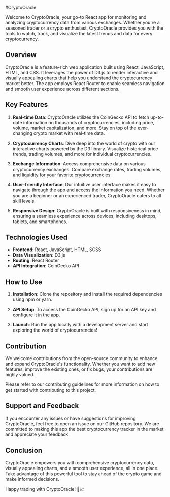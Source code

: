 #CryptoOracle

Welcome to CryptoOracle, your go-to React app for monitoring and analyzing cryptocurrency data from various exchanges. Whether you're a seasoned trader or a crypto enthusiast, CryptoOracle provides you with the tools to watch, track, and visualize the latest trends and data for every cryptocurrency.

## Overview

CryptoOracle is a feature-rich web application built using React, JavaScript, HTML, and CSS. It leverages the power of D3.js to render interactive and visually appealing charts that help you understand the cryptocurrency market better. The app employs React Router to enable seamless navigation and smooth user experience across different sections.

## Key Features

1. **Real-time Data**: CryptoOracle utilizes the CoinGecko API to fetch up-to-date information on thousands of cryptocurrencies, including price, volume, market capitalization, and more. Stay on top of the ever-changing crypto market with real-time data.

2. **Cryptocurrency Charts**: Dive deep into the world of crypto with our interactive charts powered by the D3 library. Visualize historical price trends, trading volumes, and more for individual cryptocurrencies.

3. **Exchange Information**: Access comprehensive data on various cryptocurrency exchanges. Compare exchange rates, trading volumes, and liquidity for your favorite cryptocurrencies.

4. **User-friendly Interface**: Our intuitive user interface makes it easy to navigate through the app and access the information you need. Whether you are a beginner or an experienced trader, CryptoOracle caters to all skill levels.

5. **Responsive Design**: CryptoOracle is built with responsiveness in mind, ensuring a seamless experience across devices, including desktops, tablets, and smartphones.

## Technologies Used

- **Frontend**: React, JavaScript, HTML, SCSS
- **Data Visualization**: D3.js
- **Routing**: React Router
- **API Integration**: CoinGecko API

## How to Use

1. **Installation**: Clone the repository and install the required dependencies using npm or yarn.

2. **API Setup**: To access the CoinGecko API, sign up for an API key and configure it in the app.

3. **Launch**: Run the app locally with a development server and start exploring the world of cryptocurrencies!

## Contribution

We welcome contributions from the open-source community to enhance and expand CryptoOracle's functionality. Whether you want to add new features, improve the existing ones, or fix bugs, your contributions are highly valued.

Please refer to our contributing guidelines for more information on how to get started with contributing to this project.

## Support and Feedback

If you encounter any issues or have suggestions for improving CryptoOracle, feel free to open an issue on our GitHub repository. We are committed to making this app the best cryptocurrency tracker in the market and appreciate your feedback.

## Conclusion

CryptoOracle empowers you with comprehensive cryptocurrency data, visually appealing charts, and a smooth user experience, all in one place. Take advantage of this powerful tool to stay ahead of the crypto game and make informed decisions.

Happy trading with CryptoOracle! 🚀📈
